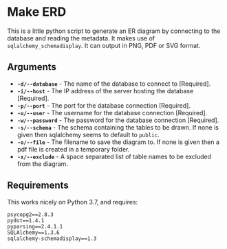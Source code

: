 # Make ERD

This is a little python script to generate an ER diagram by connecting to the database and reading the metadata. It makes use of `sqlalchemy_schemadisplay`. It can output in PNG, PDF or SVG format.

## Arguments

* **`-d/--database`** - The name of the database to connect to [Required].
* **`-i/--host`** - The IP address of the server hosting the database [Required].
* **`-p/--port`** - The port for the database connection [Required].
* **`-u/--user`** - The username for the database connection [Required].
* **`-w/--password`** - The password for the database connection [Required].
* **`-s/--schema`** - The schema containing the tables to be drawn. If none is given then sqlalchemy seems to default to `public`.
* **`-o/--file`** - The filename to save the diagram to. If none is given then a pdf file is created in a temporary folder.
* **`-x/--exclude`** - A space separated list of table names to be excluded from the diagram.

## Requirements

This works nicely on Python 3.7, and requires:

```
psycopg2==2.8.3
pydot==1.4.1
pyparsing==2.4.1.1
SQLAlchemy==1.3.6
sqlalchemy-schemadisplay==1.3
```

